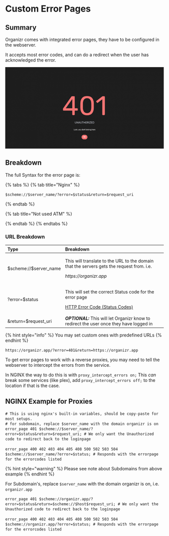 # Custom Error Pages

## Summary

Organizr comes with integrated error pages, they have to be configured in the webserver. 

It accepts most error codes, and can do a redirect when the user has acknowledged the error.

![](../.gitbook/assets/image%20%2850%29.png)

## Breakdown

The full Syntax for the error page is:

{% tabs %}
{% tab title="Nginx" %}
```text
$scheme://$server_name/?error=$status&return=$request_uri
```
{% endtab %}

{% tab title="Not used ATM" %}

{% endtab %}
{% endtabs %}

### URL Breakdown

<table>
  <thead>
    <tr>
      <th style="text-align:left"><b>Type</b>
      </th>
      <th style="text-align:left"><b>Breakdown</b>
      </th>
    </tr>
  </thead>
  <tbody>
    <tr>
      <td style="text-align:left">$scheme://$server_name</td>
      <td style="text-align:left">
        <p>This will translate to the URL to the domain that the servers gets the
          request from. i.e.</p>
        <p><em>https://organizr.app</em>
        </p>
      </td>
    </tr>
    <tr>
      <td style="text-align:left">?error=$status</td>
      <td style="text-align:left">
        <p>This will set the correct Status code for the error page</p>
        <p><a href="https://www.restapitutorial.com/httpstatuscodes.html">HTTP Error Code (Status Codes)</a>
        </p>
      </td>
    </tr>
    <tr>
      <td style="text-align:left">&amp;return=$request_uri</td>
      <td style="text-align:left"><em><b>OPTIONAL: </b></em>This will let Organizr know to redirect the
        user once they have logged in</td>
    </tr>
  </tbody>
</table>

{% hint style="info" %}
You may set custom ones with predefined URLs
{% endhint %}

```text
https://organizr.app/?error=401&return=https://organizr.app
```

To get error pages to work with a reverse proxies, you may need to tell the webserver to intercept the errors from the service.  

  
In NGINX the way to do this is with `proxy_intercept_errors on;` This _can_ break some services \(like plex\), add `proxy_intercept_errors off;` to the location if that is the case.

## NGINX Example for Proxies

```text
# This is using nginx's built-in variables, should be copy-paste for most setups.
# for subdomain, replace $server_name with the domain organizr is on
error_page 401 $scheme://$server_name/?error=$status&return=$request_uri; # We only want the Unauthorized code to redirect back to the loginpage

error_page 400 402 403 404 405 408 500 502 503 504  $scheme://$server_name/?error=$status; # Responds with the errorpage for the errorcodes listed
```

{% hint style="warning" %}
Please see note about Subdomains from above example
{% endhint %}

 For Subdomain's, replace `$server_name` with the domain organizr is on, i.e. `organizr.app`

```text
error_page 401 $scheme://organizr.app/?error=$status&return=$scheme://$host$request_uri; # We only want the Unauthorized code to redirect back to the loginpage

error_page 400 402 403 404 405 408 500 502 503 504  $scheme://organizr.app/?error=$status; # Responds with the errorpage for the errorcodes listed
```



